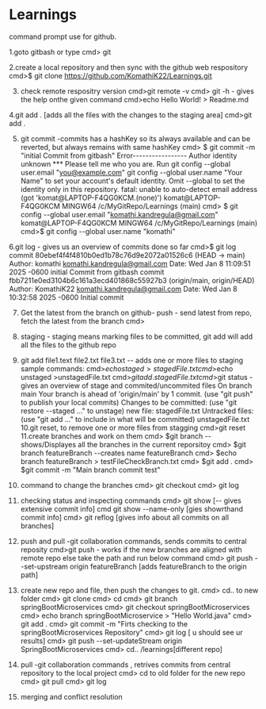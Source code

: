 # Learnings

command prompt use for github.

1.goto gitbash or type
        cmd> git

2.create a local repository and then sync with the github web respository
        cmd>$ git clone https://github.com/KomathiK22/Learnings.git

3. check remote respositry version
        cmd>git remote -v
        cmd> git <command> -h - gives the help onthe given command
         cmd>echo Hello World! > Readme.md
   
4.git add . [adds all the files with the changes to the staging area]
       cmd>git add .
   
5. git commit -commits  has a hashKey so its always available and can be reverted, but always remains with same hashKey
        cmd> $ git commit -m "initial Commit from gitbash"
Error-----------------
Author identity unknown
*** Please tell me who you are.
Run
  git config --global user.email "you@example.com"
  git config --global user.name "Your Name"
to set your account's default identity.
Omit --global to set the identity only in this repository.
fatal: unable to auto-detect email address (got 'komat@LAPTOP-F4QG0KCM.(none)')
komat@LAPTOP-F4QG0KCM MINGW64 /c/MyGitRepo/Learnings (main)
        cmd> $ git config --global user.email "komathi.kandregula@gmail.com"
komat@LAPTOP-F4QG0KCM MINGW64 /c/MyGitRepo/Learnings (main)
        cmd>$ git config --global user.name "komathi"

6.git log  - gives us an overview of commits done so far
        cmd>$ git log
commit 80ebef4f4f4810b0ed1b78c76d9e2072a01526c6 (HEAD -> main)
Author: komathi <komathi.kandregula@gmail.com>
Date:   Wed Jan 8 11:09:51 2025 -0600
    initial Commit from gitbash
commit fbb7211e0ed3104b6c161a3ecd401868c55927b3 (origin/main, origin/HEAD)
Author: KomathiK22 <komathi.kandregula@gmail.com>
Date:   Wed Jan 8 10:32:58 2025 -0600
    Initial commit
    
7. Get the latest from the branch on github- push - send latest from repo, fetch the latest from the branch
       cmd>
8. staging - staging means marking files to be committed, git add will add all the files to the github repo
9. git add file1.text file2.txt file3.txt  -- adds one or more files to staging
sample commands:
        cmd>$echo staged > stagedFile.txt
        cmd>$echo unstaged >unstagedFile.txt
        cmd>$git add. stagedFile.txt
        cmd>$git status  - gives an overview of stage and commited/uncommited files
On branch main
Your branch is ahead of 'origin/main' by 1 commit.
  (use "git push" to publish your local commits)
Changes to be committed:
  (use "git restore --staged <file>..." to unstage)
        new file:   stagedFile.txt
Untracked files:
  (use "git add <file>..." to include in what will be committed)
        unstagedFile.txt
10.git reset, to remove one or more files from stagging
        cmd>git reset   
11.create branches and work on them
        cmd> $git branch -- shows/Displayes all the branches in the current reporsitoy
        cmd> $git branch featureBranch --creates  name featureBranch
        cmd> $echo branch featureBranch > testFileCheckBranch.txt
        cmd> $git add .
        cmd> $git commit -m "Main branch commit test"
11. command to change the branches
        cmd> git checkout <branchName>
        cmd> git log
        
13. checking status and inspecting commands
        cmd> git show <commit-hashkey>   [-- gives extensive commit info]
        cmd  git show --name-only <hashkey>   [gies showrthand commit info]
        cmd> git reflog  [gives info about all commits on all branches]
15. push and pull  -git collaboration commands, sends commits to central reposity
        cmd>git push  - works if the new branches are aligned with remote repo else take the path and run below command
        cmd> git push --set-upstream origin featureBranch    [adds featureBranch to the origin path]
16. create new repo and file, then push the changes to git.
        cmd> cd.. to new folder
        cmd> git clone <git url> <new SpringBootMicroservices reponame>
        cmd> cd <new SpringBootMicroservices folder>
        cmd> git branch springBootMicroservices
        cmd> git checkout springBootMicroservices
        cmd> echo branch springBootMicroservice > "Hello World.java"
        cmd> git add .
        cmd> git commit -m "Firts checking to the springBootMicroservices Repository"
        cmd> git log   [ u should see ur results]
        cmd> git push --set-updateStream origin SpringBootMicroservices
        cmd> cd.. /learnings[different repo]
17. pull  -git collaboration commands  , retrives commits from central repository to the local project
        cmd> cd to old folder for the new repo
        cmd> git pull
        cmd> git log
        
    
19. merging and conflict resolution
   
